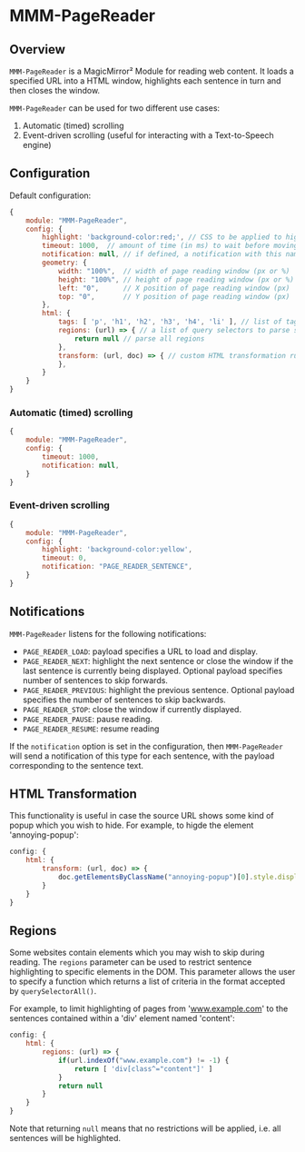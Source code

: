 # MMM-PageReader

## Overview
`MMM-PageReader` is a MagicMirror² Module for reading web content.  It loads a specified URL into a HTML window, highlights each sentence in turn and then closes the window.

`MMM-PageReader` can be used for two different use cases:

1. Automatic (timed) scrolling
2. Event-driven scrolling (useful for interacting with a Text-to-Speech engine)

## Configuration
Default configuration:

```javascript
{
    module: "MMM-PageReader",
    config: {
        highlight: 'background-color:red;', // CSS to be applied to highlighted sentences
        timeout: 1000,  // amount of time (in ms) to wait before moving to the next sentence.  If set to 0, waits for a PAGE_READER_NEXT event
        notification: null, // if defined, a notification with this name (and payload containing text) will be sent for each sentence
        geometry: {
            width: "100%",  // width of page reading window (px or %)
            height: "100%", // height of page reading window (px or %)
            left: "0",      // X position of page reading window (px)
            top: "0",       // Y position of page reading window (px)
        },
        html: {
            tags: [ 'p', 'h1', 'h2', 'h3', 'h4', 'li' ], // list of tags to parse sentences from
            regions: (url) => { // a list of query selectors to parse sentences from
                return null // parse all regions
            },
            transform: (url, doc) => { // custom HTML transformation rule to be applied after loading
            },
        }
    }
}
```

### Automatic (timed) scrolling

```javascript
{
    module: "MMM-PageReader",
    config: {
        timeout: 1000,
        notification: null,
    }
}
```

### Event-driven scrolling

```javascript
{
    module: "MMM-PageReader",
    config: {
        highlight: 'background-color:yellow',
        timeout: 0,
        notification: "PAGE_READER_SENTENCE",
    }
}
```

## Notifications
`MMM-PageReader` listens for the following notifications:

* `PAGE_READER_LOAD`: payload specifies a URL to load and display.
* `PAGE_READER_NEXT`: highlight the next sentence or close the window if the last sentence is currently being displayed.  Optional payload specifies number of sentences to skip forwards.
* `PAGE_READER_PREVIOUS`: highlight the previous sentence.  Optional payload specifies the number of sentences to skip backwards.
* `PAGE_READER_STOP`: close the window if currently displayed.
* `PAGE_READER_PAUSE`: pause reading.
* `PAGE_READER_RESUME`: resume reading

If the `notification` option is set in the configuration, then `MMM-PageReader` will send a notification of this type for each sentence, with the payload corresponding to the sentence text.

## HTML Transformation
This functionality is useful in case the source URL shows some kind of popup which you wish to hide.  For example, to higde the element 'annoying-popup':

```javascript
config: {
    html: {
        transform: (url, doc) => {
            doc.getElementsByClassName("annoying-popup")[0].style.display = 'none'
        }
    }
}
```

## Regions
Some websites contain elements which you may wish to skip during reading.  The `regions` parameter can be used to restrict sentence highlighting to specific elements in the DOM.  This parameter allows the user to specify a function which returns a list of criteria in the format accepted by `querySelectorAll()`.

For example, to limit highlighting of pages from 'www.example.com' to the sentences contained within a 'div' element named 'content':

```javascript
config: {
    html: {
        regions: (url) => {
            if(url.indexOf("www.example.com") != -1) {
                return [ 'div[class^="content"]' ]
            }
            return null
        }
    }
}
```
Note that returning `null` means that no restrictions will be applied, i.e. all sentences will be highlighted.
